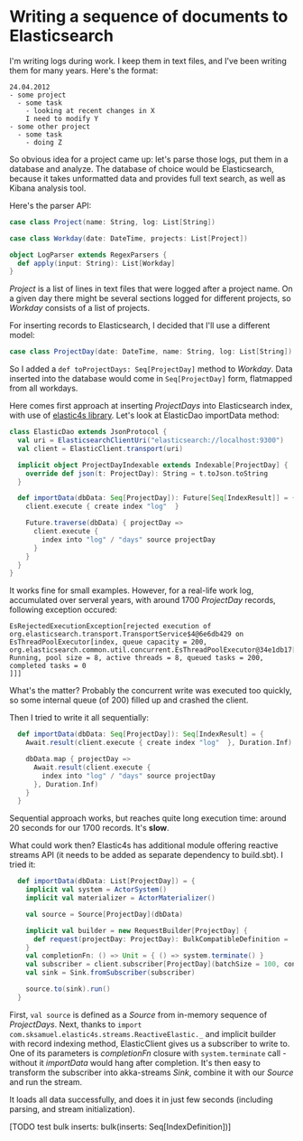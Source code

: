 # Writing a sequence of documents to Elasticsearch #

I'm writing logs during work.  I keep them in text files, and I've been writing them for many years.  Here's the format:

```
24.04.2012
- some project
  - some task
    - looking at recent changes in X
    I need to modify Y
- some other project
  - some task
    - doing Z
```

So obvious idea for a project came up: let's parse those logs, put them in a database and analyze.  The database of choice would be Elasticsearch, because it takes unformatted data and provides full text search, as well as Kibana analysis tool.

Here's the parser API:

```scala
case class Project(name: String, log: List[String])

case class Workday(date: DateTime, projects: List[Project])

object LogParser extends RegexParsers {
  def apply(input: String): List[Workday]
}
```

*Project* is a list of lines in text files that were logged after a project name.  On a given day there might be several sections logged for different projects, so *Workday* consists of a list of projects.

For inserting records to Elasticsearch, I decided that I'll use a different model:

```scala
case class ProjectDay(date: DateTime, name: String, log: List[String])
```

So I added a `def toProjectDays: Seq[ProjectDay]` method to *Workday*.  Data inserted into the database would come in `Seq[ProjectDay]` form, flatmapped from all workdays.

Here comes first approach at inserting *ProjectDays* into Elasticsearch index, with use of [elastic4s library](https://github.com/sksamuel/elastic4s).  Let's look at ElasticDao importData method:

```scala
class ElasticDao extends JsonProtocol {
  val uri = ElasticsearchClientUri("elasticsearch://localhost:9300")
  val client = ElasticClient.transport(uri)

  implicit object ProjectDayIndexable extends Indexable[ProjectDay] {
    override def json(t: ProjectDay): String = t.toJson.toString
  }

  def importData(dbData: Seq[ProjectDay]): Future[Seq[IndexResult]] = {
    client.execute { create index "log"  }

    Future.traverse(dbData) { projectDay =>
      client.execute {
        index into "log" / "days" source projectDay
      }
    }
  }
}
```

It works fine for small examples.  However, for a real-life work log, accumulated over serveral years, with around 1700 *ProjectDay* records, following exception occured:

```
EsRejectedExecutionException[rejected execution of 
org.elasticsearch.transport.TransportService$4@6e6db429 on 
EsThreadPoolExecutor[index, queue capacity = 200, 
org.elasticsearch.common.util.concurrent.EsThreadPoolExecutor@34e1db17[
Running, pool size = 8, active threads = 8, queued tasks = 200, completed tasks = 0
]]]
```

What's the matter?  Probably the concurrent write was executed too quickly, so some internal queue (of 200) filled up and crashed the client.

Then I tried to write it all sequentially:

```scala
  def importData(dbData: Seq[ProjectDay]): Seq[IndexResult] = {
    Await.result(client.execute { create index "log"  }, Duration.Inf)

    dbData.map { projectDay =>
      Await.result(client.execute {
        index into "log" / "days" source projectDay
      }, Duration.Inf)
    }
  }
```

Sequential approach works, but reaches quite long execution time:  around 20 seconds for our 1700 records.  It's **slow**.

What could work then?  Elastic4s has additional module offering reactive streams API (it needs to be added as separate dependency to build.sbt).  I tried it:

```scala
  def importData(dbData: List[ProjectDay]) = {
    implicit val system = ActorSystem()
    implicit val materializer = ActorMaterializer()

    val source = Source[ProjectDay](dbData)

    implicit val builder = new RequestBuilder[ProjectDay] {
      def request(projectDay: ProjectDay): BulkCompatibleDefinition =  index into "log" / "days" source projectDay
    }
    val completionFn: () => Unit = { () => system.terminate() }
    val subscriber = client.subscriber[ProjectDay](batchSize = 100, concurrentRequests = 1, completionFn = completionFn)
    val sink = Sink.fromSubscriber(subscriber)

    source.to(sink).run()
  }
```
First, `val source` is defined as a *Source* from in-memory sequence of *ProjectDays*.  Next, thanks to `import com.sksamuel.elastic4s.streams.ReactiveElastic._` and implicit builder with record indexing method, ElasticClient gives us a subscriber to write to.  One of its parameters is *completionFn* closure with `system.terminate` call - without it *importData* would hang after completion.  It's then easy to transform the subscriber into akka-streams *Sink*, combine it with our *Source* and run the stream.

It loads all data successfully, and does it in just few seconds (including parsing, and stream initialization).


[TODO test bulk inserts: bulk(inserts: Seq[IndexDefinition])]

